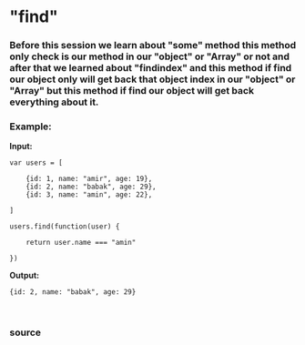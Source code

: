 # "find"

### Before this session we learn about "some" method this method only check is our method in our "object" or "Array" or not and after that we learned about "findindex" and this method if find our object only will get back that object index in our "object" or "Array" but this method if find our object will get back everything about it.

### Example:

**Input:**
```
var users = [

    {id: 1, name: "amir", age: 19},
    {id: 2, name: "babak", age: 29},
    {id: 3, name: "amin", age: 22},

]

users.find(function(user) {

    return user.name === "amin"

})
```

**Output:**
```
{id: 2, name: "babak", age: 29}
```


<br>

### <a href="https://www.w3schools.com/jsref/jsref_find.asp" style="text-decoration: none;"> source </a>